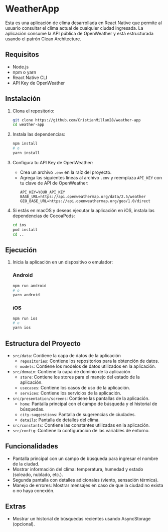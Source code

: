 # WeatherApp

Esta es una aplicación de clima desarrollada en React Native que permite al usuario consultar el clima actual de cualquier ciudad ingresada. La aplicación consume la API pública de OpenWeather y está estructurada usando el patrón Clean Architecture.

## Requisitos

- Node.js
- npm o yarn
- React Native CLI
- API Key de OpenWeather

## Instalación

1. Clona el repositorio:
   ```bash
   git clone https://github.com/CristianMillan28/weather-app
   cd weather-app
   ```

2. Instala las dependencias:
   ```bash
   npm install
   # o
   yarn install
   ```

3. Configura tu API Key de OpenWeather:
   - Crea un archivo `.env` en la raíz del proyecto.
   - Agrega las siguientes líneas al archivo `.env` y reemplaza `API_KEY` con tu clave de API de OpenWeather:
     ```
     API_KEY=YOUR_API_KEY
     BASE_URL=https://api.openweathermap.org/data/2.5/weather
     GEO_BASE_URL=https://api.openweathermap.org/geo/1.0/direct
     ```

4. Si estás en macOS y deseas ejecutar la aplicación en iOS, instala las dependencias de CocoaPods:
   ```bash
   cd ios
   pod install
   cd ..
   ```

## Ejecución

1. Inicia la aplicación en un dispositivo o emulador:

   ### Android
   ```bash
   npm run android
   # o
   yarn android
   ```

   ### iOS
   ```bash
   npm run ios
   # o
   yarn ios
   ```

## Estructura del Proyecto


- `src/data`: Contiene la capa de datos de la aplicación
  - `repositories`: Contiene los repositorios para la obtención de datos.
  - `models`: Contiene los modelos de datos utilizados en la aplicación.
- `src/domain`: Contiene la capa de dominio de la aplicación
  - `store`: Contiene los stores para el manejo del estado de la aplicación.
  - `usecases`: Contiene los casos de uso de la aplicación.
  - `services`: Contiene los servicios de la aplicación.
- `src/presentation/screens`: Contiene las pantallas de la aplicación.
  - `home`: Pantalla principal con el campo de búsqueda y el historial de búsquedas.
  - `city-suggestions`: Pantalla de sugerencias de ciudades.
  - `details`: Pantalla de detalles del clima.
- `src/constants`: Contiene las constantes utilizadas en la aplicación.
- `src/config`: Contiene la configuración de las variables de entorno.

## Funcionalidades

- Pantalla principal con un campo de búsqueda para ingresar el nombre de la ciudad.
- Mostrar información del clima: temperatura, humedad y estado (soleado, nublado, etc.).
- Segunda pantalla con detalles adicionales (viento, sensación térmica).
- Manejo de errores: Mostrar mensajes en caso de que la ciudad no exista o no haya conexión.

## Extras

- Mostrar un historial de búsquedas recientes usando AsyncStorage (opcional).
